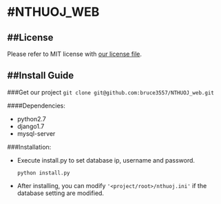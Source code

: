 #NTHUOJ\_WEB
=======

##License
---
Please refer to MIT license with [our license file](https://github.com/bruce3557/NTHUOJ_web/blob/master/LICENSE).

##Install Guide
---

###Get our project
    ```
    git clone git@github.com:bruce3557/NTHUOJ_web.git
    ```

####Dependencies: 
* python2.7 
* django1.7
* mysql-server

###Installation:
* Execute install.py to set database ip, username and password.
    ```
    python install.py
    ```

* After installing, you can modify `'<project/root>/nthuoj.ini'` if the database setting are modified.
